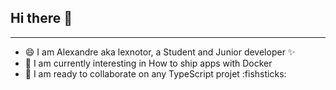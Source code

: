 ## Hi there 👋

---

- 😄 I am Alexandre aka lexnotor, a Student and Junior developer ✨
- 🌱 I am currently interesting in How to ship apps with Docker
- 💬 I am ready to collaborate on any TypeScript projet :fishsticks:

<!--
**lexnotor/lexnotor** is a ✨ _special_ ✨ repository because its `README.md` (this file) appears on your GitHub profile.

Here are some ideas to get you started:

- 🔭 I’m currently working on ...
- 🌱 I’m currently learning ...
- 👯 I’m looking to collaborate on ...
- 🤔 I’m looking for help with ...
- 💬 Ask me about ...
- 📫 How to reach me: ...
- 😄 Pronouns: ...
- ⚡ Fun fact: ...
-->
